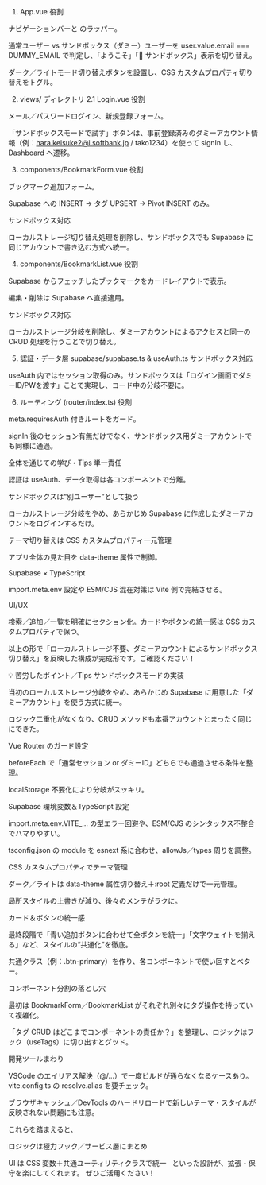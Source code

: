 1. App.vue
役割

ナビゲーションバーと <router-view> のラッパー。

通常ユーザー vs サンドボックス（ダミー）ユーザーを user.value.email === DUMMY_EMAIL で判定し、「ようこそ」「🧪 サンドボックス」表示を切り替え。

ダーク／ライトモード切り替えボタンを設置し、CSS カスタムプロパティ切り替えをトグル。

2. views/ ディレクトリ
2.1 Login.vue
役割

メール／パスワードログイン、新規登録フォーム。

「サンドボックスモードで試す」ボタンは、事前登録済みのダミーアカウント情報（例：hara.keisuke2@i.softbank.jp / tako1234）を使って signIn し、Dashboard へ遷移。

3. components/BookmarkForm.vue
役割

ブックマーク追加フォーム。

Supabase への INSERT → タグ UPSERT → Pivot INSERT のみ。

サンドボックス対応

ローカルストレージ切り替え処理を削除し、サンドボックスでも Supabase に同じアカウントで書き込む方式へ統一。

4. components/BookmarkList.vue
役割

Supabase からフェッチしたブックマークをカードレイアウトで表示。

編集・削除は Supabase へ直接適用。

サンドボックス対応

ローカルストレージ分岐を削除し、ダミーアカウントによるアクセスと同一の CRUD 処理を行うことで切り替え。

5. 認証・データ層
supabase/supabase.ts & useAuth.ts
サンドボックス対応

useAuth 内ではセッション取得のみ。サンドボックスは「ログイン画面でダミーID/PWを渡す」ことで実現し、コード中の分岐不要に。

6. ルーティング (router/index.ts)
役割

meta.requiresAuth 付きルートをガード。

signIn 後のセッション有無だけでなく、サンドボックス用ダミーアカウントでも同様に通過。

全体を通じての学び・Tips
単一責任

認証は useAuth、データ取得は各コンポーネントで分離。

サンドボックスは“別ユーザー”として扱う

ローカルストレージ分岐をやめ、あらかじめ Supabase に作成したダミーアカウントをログインするだけ。

テーマ切り替えは CSS カスタムプロパティ一元管理

アプリ全体の見た目を data-theme 属性で制御。

Supabase × TypeScript

import.meta.env 設定や ESM/CJS 混在対策は Vite 側で完結させる。

UI/UX

検索／追加／一覧を明確にセクション化。カードやボタンの統一感は CSS カスタムプロパティで保つ。

以上の形で「ローカルストレージ不要、ダミーアカウントによるサンドボックス切り替え」を反映した構成が完成形です。ご確認ください！

💡 苦労したポイント／Tips
サンドボックスモードの実装

当初のローカルストレージ分岐をやめ、あらかじめ Supabase に用意した「ダミーアカウント」を使う方式に統一。

ロジック二重化がなくなり、CRUD メソッドも本番アカウントとまったく同じにできた。

Vue Router のガード設定

beforeEach で「通常セッション or ダミーID」どちらでも通過させる条件を整理。

localStorage 不要化により分岐がスッキリ。

Supabase 環境変数＆TypeScript 設定

import.meta.env.VITE_… の型エラー回避や、ESM/CJS のシンタックス不整合でハマりやすい。

tsconfig.json の module を esnext 系に合わせ、allowJs／types 周りを調整。

CSS カスタムプロパティでテーマ管理

ダーク／ライトは data-theme 属性切り替え＋:root 定義だけで一元管理。

局所スタイルの上書きが減り、後々のメンテがラクに。

カード＆ボタンの統一感

最終段階で「青い追加ボタンに合わせて全ボタンを統一」「文字ウェイトを揃える」など、スタイルの“共通化”を徹底。

共通クラス（例：.btn-primary）を作り、各コンポーネントで使い回すとベター。

コンポーネント分割の落とし穴

最初は BookmarkForm／BookmarkList がそれぞれ別々にタグ操作を持っていて複雑化。

「タグ CRUD はどこまでコンポーネントの責任か？」を整理し、ロジックはフック（useTags）に切り出すとグッド。

開発ツールまわり

VSCode のエイリアス解決（@/…）で一度ビルドが通らなくなるケースあり。vite.config.ts の resolve.alias を要チェック。

ブラウザキャッシュ／DevTools のハードリロードで新しいテーマ・スタイルが反映されない問題にも注意。

これらを踏まえると、  

ロジックは極力フック／サービス層にまとめ

UI は CSS 変数＋共通ユーティリティクラスで統一
  といった設計が、拡張・保守を楽にしてくれます。 ぜひご活用ください！